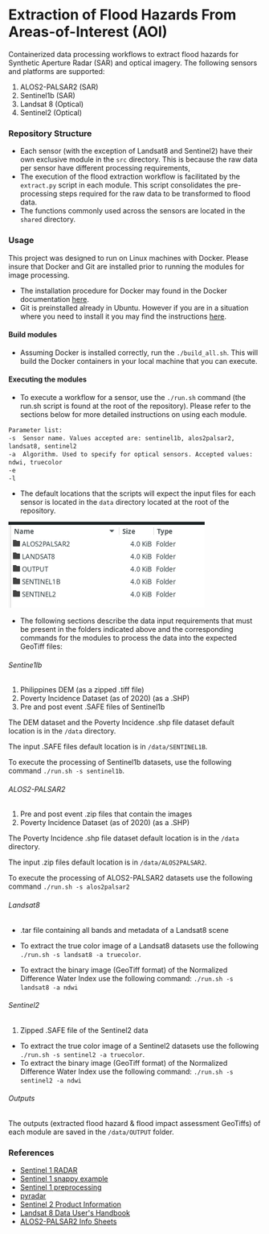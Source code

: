 # Extraction of Flood Hazards From Areas-of-Interest (AOI) 

Containerized data processing workflows to extract flood hazards for Synthetic Aperture Radar (SAR) and optical imagery. The following sensors and platforms are supported:

1. ALOS2-PALSAR2 (SAR)
2. Sentinel1b (SAR)
3. Landsat 8 (Optical)
4. Sentinel2 (Optical)

### Repository Structure
- Each sensor (with the exception of Landsat8 and Sentinel2) have their own exclusive module in the `src` directory. This is because the raw data per sensor have different processing requirements, 
- The execution of the flood extraction workflow is facilitated by the `extract.py` script in each module. This script consolidates the pre-processing steps required for the raw data to be transformed to flood data. 
- The functions commonly used across the sensors are located in the `shared` directory.

### Usage

This project was designed to run on Linux machines with Docker. Please insure that Docker and Git are installed prior to running the modules for image processing. 

- The installation procedure for Docker may found in the Docker documentation [here](https://docs.docker.com/engine/install/ubuntu/).
- Git is preinstalled already in Ubuntu. However if you are in a situation where you need to install it you may find the instructions [here](https://github.com/git-guides/install-git#debianubuntu).

#### Build modules

- Assuming Docker is installed correctly, run the `./build_all.sh`. This will build the Docker containers in your local machine that you can execute.

#### Executing the modules

- To execute a workflow for a sensor, use the `./run.sh` command (the run.sh script is found at the root of the repository). Please refer to the sections below for more detailed instructions on using each module.

```
Parameter list:
-s  Sensor name. Values accepted are: sentinel1b, alos2palsar2, landsat8, sentinel2
-a  Algorithm. Used to specify for optical sensors. Accepted values: ndwi, truecolor
-e
-l
```

- The default locations that the scripts will expect the input files for each sensor is located in the `data` directory located at the root of the repository.

![data](./imgs/data-input.png)

- The following sections describe the data input requirements that must be present in the folders indicated above and the corresponding commands for the modules to process the data into the expected GeoTiff files:

###### Sentine1lb

1. Philippines DEM (as a zipped .tiff file)
2. Poverty Incidence Dataset (as of 2020) (as a .SHP)
3. Pre and post event .SAFE files of Sentinel1b

The DEM dataset and the Poverty Incidence .shp file dataset default location is in the `/data` directory.

The input .SAFE files default location is in `/data/SENTINEL1B`.

To execute the processing of Sentinel1b datasets, use the following command `./run.sh -s sentinel1b`.

###### ALOS2-PALSAR2

1. Pre and post event .zip files that contain the images
2. Poverty Incidence Dataset (as of 2020) (as a .SHP)

The Poverty Incidence .shp file dataset default location is in the `/data` directory.

The input .zip files default location is in `/data/ALOS2PALSAR2`.

To execute the processing of ALOS2-PALSAR2 datasets use the following command `./run.sh -s alos2palsar2`

###### Landsat8

- .tar file containing all bands and metadata of a Landsat8 scene

- To extract the true color image of a Landsat8 datasets use the following `./run.sh -s landsat8 -a truecolor`.
- To extract the binary image (GeoTiff format) of the Normalized Difference Water Index use the following command: `./run.sh -s landsat8 -a ndwi`


###### Sentinel2

1. Zipped .SAFE file of the Sentinel2 data

- To extract the true color image of a Sentinel2 datasets use the following `./run.sh -s sentinel2 -a truecolor`.
- To extract the binary image (GeoTiff format) of the Normalized Difference Water Index use the following command: `./run.sh -s sentinel2 -a ndwi`

###### Outputs

The outputs (extracted flood hazard & flood impact assessment GeoTiffs) of each module are saved in the `/data/OUTPUT` folder.

### References
- [Sentinel 1 RADAR](https://pro.arcgis.com/en/pro-app/latest/help/analysis/image-analyst/analysis-ready-sentinel-1-grd-data-generation.htm)
- [Sentinel 1 snappy example](https://github.com/wajuqi/Sentinel-1-preprocessing-using-Snappy/tree/master)
- [Sentinel 1 preprocessing](https://fivequestionz.home.blog/2020/01/31/how-to-preprocess-sentinel1-c-band-sar-image/)
- [pyradar](https://pyradar-tools.readthedocs.io/en/latest/tutorial.html)
- [Sentinel 2 Product Information](https://sentinels.copernicus.eu/web/sentinel/technical-guides/sentinel-2-msi/level-1c/algorithm-overview)
- [Landsat 8 Data User's Handbook](https://www.usgs.gov/landsat-missions/landsat-8-data-users-handbook)
- [ALOS2-PALSAR2 Info Sheets](https://www.eorc.jaxa.jp/ALOS/en/alos-2/datause/a2_format_e.htm)
